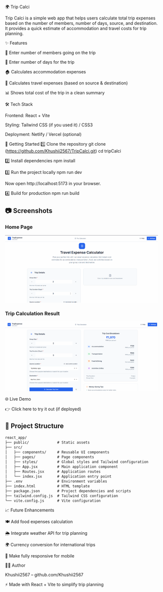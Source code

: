 🌍 Trip Calci

Trip Calci is a simple web app that helps users calculate total trip expenses based on the number of members, number of days, source, and destination. It provides a quick estimate of accommodation and travel costs for trip planning.

✨ Features

👫 Enter number of members going on the trip

📅 Enter number of days for the trip

🏠 Calculates accommodation expenses

🚌 Calculates travel expenses (based on source & destination)

📊 Shows total cost of the trip in a clean summary

🛠️ Tech Stack

Frontend: React + Vite

Styling: Tailwind CSS (if you used it) / CSS3

Deployment: Netlify / Vercel (optional)

🚀 Getting Started
1️⃣ Clone the repository
git clone (https://github.com/Khushii2567/TripCalci.git)
cd tripCalci

2️⃣ Install dependencies
npm install

3️⃣ Run the project locally
npm run dev


Now open http://localhost:5173
 in your browser.

4️⃣ Build for production
npm run build

## 📷 Screenshots

### Home Page  
![Home Page](screenshots/homepage.png)

### Trip Calculation Result  
![Result Page](screenshots/result.png)

🌐 Live Demo

👉 Click here to try it out
 (if deployed)
## 📁 Project Structure

```
react_app/
├── public/             # Static assets
├── src/
│   ├── components/     # Reusable UI components
│   ├── pages/          # Page components
│   ├── styles/         # Global styles and Tailwind configuration
│   ├── App.jsx         # Main application component
│   ├── Routes.jsx      # Application routes
│   └── index.jsx       # Application entry point
├── .env                # Environment variables
├── index.html          # HTML template
├── package.json        # Project dependencies and scripts
├── tailwind.config.js  # Tailwind CSS configuration
└── vite.config.js      # Vite configuration
``` 

📈 Future Enhancements

🍽️ Add food expenses calculation

🌦️ Integrate weather API for trip planning

🌍 Currency conversion for international trips

📱 Make fully responsive for mobile

👨‍💻 Author

Khushii2567 – github.com/Khushii2567


⚡ Made with React + Vite to simplify trip planning
